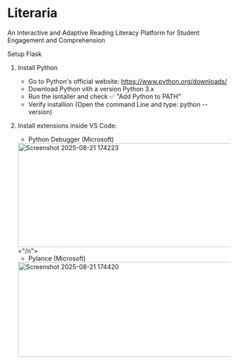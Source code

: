 # Literaria
An Interactive and Adaptive Reading Literacy Platform for Student Engagement and Comprehension


Setup Flask

1. Install Python
   - Go to Python's official website: https://www.python.org/downloads/
   - Download Python vith a version Python 3.x
   - Run the isntaller and check ✅ "Add Python to PATH"
   - Verify installion (Open the command Line and type: python --version)
  
  2. Install extensions inside VS Code:
     - Python Debugger (Microsoft)
    
     <img width="712" height="235" alt="Screenshot 2025-08-21 174223" src="https://github.com/user-attachments/assets/cf362ec3-f6b3-4842-8859-3427fc5a9fbe" />
     <"/n">
      
     - Pylance (Microsoft)
   
     <img width="679" height="214" alt="Screenshot 2025-08-21 174420" src="https://github.com/user-attachments/assets/cd31a0a0-c57e-46c7-b2a0-d210076b4724" />
